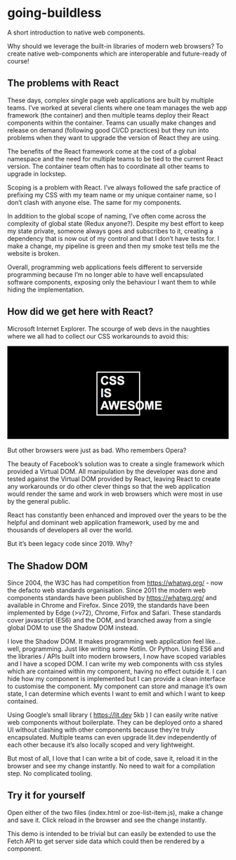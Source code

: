 # going-buildless
A short introduction to native web components.

Why should we leverage the built-in libraries of modern web browsers? To create native web-components which are interoperable and future-ready of course!

## The problems with React

These days, complex single page web applications are built by multiple teams.  I’ve worked at several clients where one team manages the web app framework (the container) and then multiple teams deploy their React components within the container.  Teams can usually make changes and release on demand (following good CI/CD practices) but they run into problems when they want to upgrade the version of React they are using.

The benefits of the React framework come at the cost of a global namespace and the need for multiple teams to be tied to the current React version.  The container team often has to coordinate all other teams to upgrade in lockstep.

Scoping is a problem with React.  I’ve always followed the safe practice of prefixing my CSS with my team name or my unique container name, so I don’t clash with anyone else.  The same for my components.

In addition to the global scope of naming, I’ve often come across the complexity of global state (Redux anyone?).  Despite my best effort to keep my state private, someone always goes and subscribes to it, creating a dependency that is now out of my control and that I don’t have tests for.  I make a change, my pipeline is green and then my smoke test tells me the website is broken.

Overall, programming web applications feels different to serverside programming because I’m no longer able to have well encapsulated software components, exposing only the behaviour I want them to while hiding the implementation.

## How did we get here with React?

Microsoft Internet Explorer.  The scourge of web devs in the naughties where we all had to collect our CSS workarounds to avoid this:

[<img src="css-is-awesome.png">](https://github.com/cpbirch/going-buildless)

But other browsers were just as bad.  Who remembers Opera?

The beauty of Facebook’s solution was to create a single framework which provided a Virtual DOM.  All manipulation by the developer was done and tested against the Virtual DOM provided by React, leaving React to create any workarounds or do other clever things so that the web application would render the same and work in web browsers which were most in use by the general public.

React has constantly been enhanced and improved over the years to be the helpful and dominant web application framework, used by me and thousands of developers all over the world.

But it’s been legacy code since 2019.  Why?

## The Shadow DOM

Since 2004, the W3C has had competition from https://whatwg.org/ - now the defacto web standards organisation.  Since 2011 the modern web components standards have been published by https://whatwg.org/ and available in Chrome and Firefox.  Since 2019, the standards have been implemented by Edge (>v72), Chrome, Firfox and Safari.  These standards cover javascript (ES6) and the DOM, and branched away from a single global DOM to use the Shadow DOM instead.

I love the Shadow DOM.  It makes programming web application feel like… well, programming.  Just like writing some Kotlin.  Or Python.  Using ES6 and the libraries / APIs built into modern browsers, I now have scoped variables and I have a scoped DOM.  I can write my web components with css styles which are contained within my component, having no effect outside it.  I can hide how my component is implemented but I can provide a clean interface to customise the component.  My component can store and manage it’s own state, I can determine which events I want to emit and which I want to keep contained.

Using Google’s small library ( https://lit.dev 5kb ) I can easily write native web components without boilerplate.  They can be deployed onto a shared UI without clashing with other components because they’re truly encapsulated.  Multiple teams can even upgrade lit.dev independently of each other because it’s also locally scoped and very lightweight.

But most of all, I love that I can write a bit of code, save it, reload it in the browser and see my change instantly.  No need to wait for a compilation step.  No complicated tooling.

## Try it for yourself

Open either of the two files (index.html or  zoe-list-item.js), make a change and save it.  Click reload in the browser and see the change instantly.

This demo is intended to be trivial but can easily be extended to use the Fetch API to get server side data which could then be rendered by a component.

